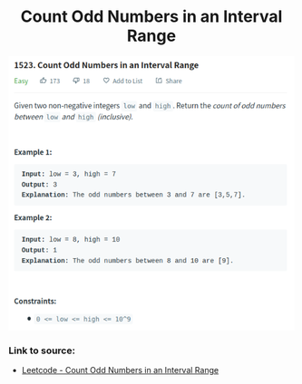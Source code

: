 <h1 align="center">Count Odd Numbers in an Interval Range</h1>

![alt text](https://raw.githubusercontent.com/matthew01lokiet/Github-repos-images/main/Algs/Maths/5B99SFA2_o.png)

### Link to source: 
- <a href="https://leetcode.com/problems/count-odd-numbers-in-an-interval-range/">Leetcode - Count Odd Numbers in an Interval Range</a>

